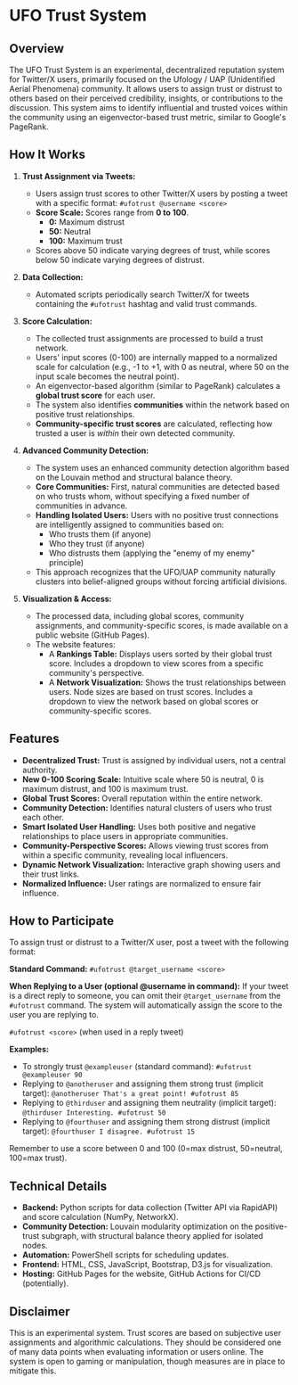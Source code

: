 # UFO Trust System

## Overview

The UFO Trust System is an experimental, decentralized reputation system for Twitter/X users, primarily focused on the Ufology / UAP (Unidentified Aerial Phenomena) community. It allows users to assign trust or distrust to others based on their perceived credibility, insights, or contributions to the discussion. This system aims to identify influential and trusted voices within the community using an eigenvector-based trust metric, similar to Google's PageRank.

## How It Works

1.  **Trust Assignment via Tweets:**
    *   Users assign trust scores to other Twitter/X users by posting a tweet with a specific format: `#ufotrust @username <score>`
    *   **Score Scale:** Scores range from **0 to 100**.
        *   **0:** Maximum distrust
        *   **50:** Neutral
        *   **100:** Maximum trust
    *   Scores above 50 indicate varying degrees of trust, while scores below 50 indicate varying degrees of distrust.

2.  **Data Collection:**
    *   Automated scripts periodically search Twitter/X for tweets containing the `#ufotrust` hashtag and valid trust commands.

3.  **Score Calculation:**
    *   The collected trust assignments are processed to build a trust network.
    *   Users' input scores (0-100) are internally mapped to a normalized scale for calculation (e.g., -1 to +1, with 0 as neutral, where 50 on the input scale becomes the neutral point).
    *   An eigenvector-based algorithm (similar to PageRank) calculates a **global trust score** for each user.
    *   The system also identifies **communities** within the network based on positive trust relationships.
    *   **Community-specific trust scores** are calculated, reflecting how trusted a user is *within* their own detected community.

4.  **Advanced Community Detection:**
    *   The system uses an enhanced community detection algorithm based on the Louvain method and structural balance theory.
    *   **Core Communities:** First, natural communities are detected based on who trusts whom, without specifying a fixed number of communities in advance.
    *   **Handling Isolated Users:** Users with no positive trust connections are intelligently assigned to communities based on:
        *   Who trusts them (if anyone)
        *   Who they trust (if anyone)
        *   Who distrusts them (applying the "enemy of my enemy" principle)
    *   This approach recognizes that the UFO/UAP community naturally clusters into belief-aligned groups without forcing artificial divisions.

5.  **Visualization & Access:**
    *   The processed data, including global scores, community assignments, and community-specific scores, is made available on a public website (GitHub Pages).
    *   The website features:
        *   A **Rankings Table:** Displays users sorted by their global trust score. Includes a dropdown to view scores from a specific community's perspective.
        *   A **Network Visualization:** Shows the trust relationships between users. Node sizes are based on trust scores. Includes a dropdown to view the network based on global scores or community-specific scores.

## Features

*   **Decentralized Trust:** Trust is assigned by individual users, not a central authority.
*   **New 0-100 Scoring Scale:** Intuitive scale where 50 is neutral, 0 is maximum distrust, and 100 is maximum trust.
*   **Global Trust Scores:** Overall reputation within the entire network.
*   **Community Detection:** Identifies natural clusters of users who trust each other.
*   **Smart Isolated User Handling:** Uses both positive and negative relationships to place users in appropriate communities.
*   **Community-Perspective Scores:** Allows viewing trust scores from within a specific community, revealing local influencers.
*   **Dynamic Network Visualization:** Interactive graph showing users and their trust links.
*   **Normalized Influence:** User ratings are normalized to ensure fair influence.

## How to Participate

To assign trust or distrust to a Twitter/X user, post a tweet with the following format:

**Standard Command:**
`#ufotrust @target_username <score>`

**When Replying to a User (optional @username in command):**
If your tweet is a direct reply to someone, you can omit their `@target_username` from the `#ufotrust` command. The system will automatically assign the score to the user you are replying to.

`#ufotrust <score>` (when used in a reply tweet)

**Examples:**

*   To strongly trust `@exampleuser` (standard command):
    `#ufotrust @exampleuser 90`
*   Replying to `@anotheruser` and assigning them strong trust (implicit target):
    `@anotheruser That's a great point! #ufotrust 85`
*   Replying to `@thirduser` and assigning them neutrality (implicit target):
    `@thirduser Interesting. #ufotrust 50`
*   Replying to `@fourthuser` and assigning them strong distrust (implicit target):
    `@fourthuser I disagree. #ufotrust 15`

Remember to use a score between 0 and 100 (0=max distrust, 50=neutral, 100=max trust).

## Technical Details

*   **Backend:** Python scripts for data collection (Twitter API via RapidAPI) and score calculation (NumPy, NetworkX).
*   **Community Detection:** Louvain modularity optimization on the positive-trust subgraph, with structural balance theory applied for isolated nodes.
*   **Automation:** PowerShell scripts for scheduling updates.
*   **Frontend:** HTML, CSS, JavaScript, Bootstrap, D3.js for visualization.
*   **Hosting:** GitHub Pages for the website, GitHub Actions for CI/CD (potentially).

## Disclaimer

This is an experimental system. Trust scores are based on subjective user assignments and algorithmic calculations. They should be considered one of many data points when evaluating information or users online. The system is open to gaming or manipulation, though measures are in place to mitigate this.
